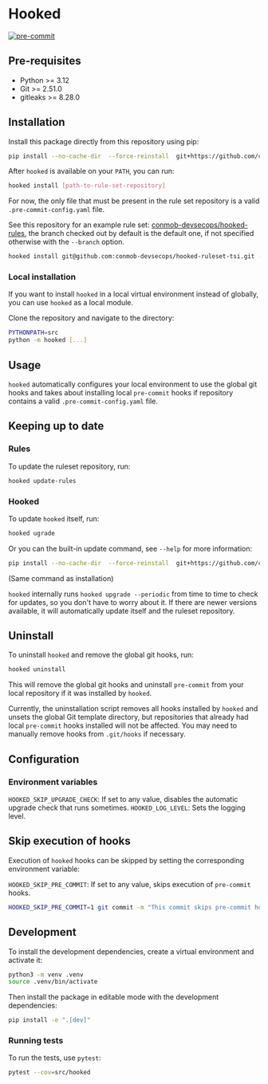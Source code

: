 # Hooked

[![pre-commit](https://img.shields.io/badge/pre--commit-enabled-brightgreen?logo=pre-commit)](https://github.com/pre-commit/pre-commit)

## Pre-requisites

- Python >= 3.12
- Git >= 2.51.0
- gitleaks >= 8.28.0

## Installation

Install this package directly from this repository using pip:

```bash
pip install --no-cache-dir  --force-reinstall  git+https://github.com/conmob-devsecops/hooked.git@test/installer
```

After `hooked` is available on your `PATH`, you can run:

```bash
hooked install [path-to-rule-set-repository]
```

For now, the only file that must be present in the rule set repository is a valid `.pre-commit-config.yaml` file.

See this repository for an example rule
set: [conmob-devsecops/hooked-rules](https://github.com/conmob-devsecops/hooked-ruleset-tsi),
the branch checked out by default is the default one, if not specified otherwise with the `--branch` option.

```bash
hooked install git@github.com:conmob-devsecops/hooked-ruleset-tsi.git --branch=feature/new-rule
```

### Local installation

If you want to install `hooked` in a local virtual environment instead of globally, you can use `hooked` as a local
module.

Clone the repository and navigate to the directory:

```bash
PYTHONPATH=src
python -m hooked [...]
```

## Usage

`hooked` automatically configures your local environment to use the global git hooks and takes about installing
local `pre-commit` hooks if repository contains a valid `.pre-commit-config.yaml` file.

## Keeping up to date

### Rules

To update the ruleset repository, run:

```bash
hooked update-rules
```

### Hooked

To update `hooked` itself, run:

```bash
hooked ugrade
```

Or you can the built-in update command, see `--help` for more information:

```bash
pip install --no-cache-dir  --force-reinstall  git+https://github.com/conmob-devsecops/hooked.git@test/installer#
```

(Same command as installation)

`hooked` internally runs `hooked upgrade --periodic` from time to time to check for updates, so you don't have to worry
about
it. If there are newer versions available, it will automatically update itself and the ruleset repository.

## Uninstall

To uninstall `hooked` and remove the global git hooks, run:

```bash
hooked uninstall
```

This will remove the global git hooks and uninstall `pre-commit` from your local repository if it was installed by
`hooked`.

Currently, the uninstallation script removes all hooks installed by `hooked` and unsets the global Git template
directory,
but repositories that already had local `pre-commit` hooks installed will not be affected. You may need to manually
remove
hooks from `.git/hooks` if necessary.

## Configuration

### Environment variables

`HOOKED_SKIP_UPGRADE_CHECK`: If set to any value, disables the automatic upgrade check that runs sometimes.
`HOOKED_LOG_LEVEL`: Sets the logging level.

## Skip execution of hooks

Execution of `hooked` hooks can be skipped by setting the corresponding environment variable:

`HOOKED_SKIP_PRE_COMMIT`: If set to any value, skips execution of `pre-commit` hooks.

```bash
HOOKED_SKIP_PRE_COMMIT=1 git commit -m "This commit skips pre-commit hooks"
```

## Development

To install the development dependencies, create a virtual environment and activate it:

```bash
python3 -m venv .venv
source .venv/bin/activate
```

Then install the package in editable mode with the development dependencies:

```bash
pip install -e ".[dev]"
```

### Running tests

To run the tests, use `pytest`:

```bash
pytest --cov=src/hooked
```